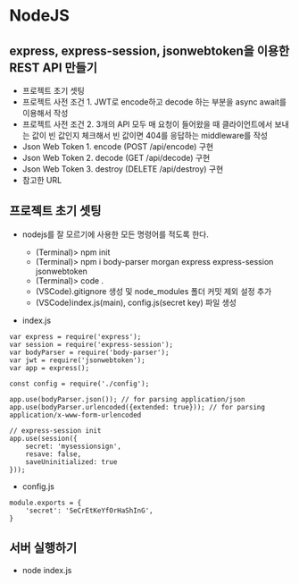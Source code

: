 # NodeJS
## express, express-session, jsonwebtoken을 이용한 REST API 만들기
* 프로젝트 초기 셋팅
* 프로젝트 사전 조건 1. JWT로 encode하고 decode 하는 부분을 async await를 이용해서 작성
* 프로젝트 사전 조건 2. 3개의 API 모두 매 요청이 들어왔을 때 클라이언트에서 보내는 값이 빈 값인지 체크해서 빈 값이면 404를 응답하는 middleware를 작성
* Json Web Token 1. encode (POST /api/encode) 구현
* Json Web Token 2. decode (GET /api/decode) 구현
* Json Web Token 3. destroy (DELETE /api/destroy) 구현
* 참고한 URL
  
  
## 프로젝트 초기 셋팅
* nodejs를 잘 모르기에 사용한 모든 명령어를 적도록 한다.  
	- (Terminal)> npm init  
	- (Terminal)> npm i body-parser morgan express express-session jsonwebtoken  
	- (Terminal)> code .  
	- (VSCode).gitignore 생성 및 node_modules 폴더 커밋 제외 설정 추가  
	- (VSCode)index.js(main), config.js(secret key) 파일 생성  
  
* index.js  

~~~
var express = require('express');
var session = require('express-session');
var bodyParser = require('body-parser');
var jwt = require('jsonwebtoken');
var app = express();

const config = require('./config');

app.use(bodyParser.json()); // for parsing application/json
app.use(bodyParser.urlencoded({extended: true})); // for parsing application/x-www-form-urlencoded

// express-session init
app.use(session({
    secret: 'mysessionsign',
    resave: false,
    saveUninitialized: true
}));
~~~
  
* config.js  

~~~
module.exports = {
    'secret': 'SeCrEtKeYfOrHaShInG',
}
~~~
  
  
## 서버 실행하기
* node index.js  